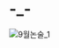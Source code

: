 # -_-

![9월논술_1](https://user-images.githubusercontent.com/22464827/132089665-ca75eabd-8c86-4a32-8579-afb490650690.jpg)

